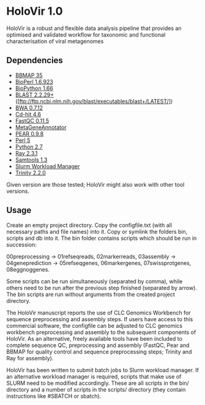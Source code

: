 # HoloVir 1.0 
HoloVir is a robust and flexible data analysis pipeline that provides an optimised and validated workflow for taxonomic and functional characterisation of viral metagenomes

Dependencies
---
- [BBMAP 35](sourceforge.net/projects/bbmap/)  
- [BioPerl 1.6.923](http://bioperl.org)  
- [BioPython 1.66](http://biopython.org/)  
- [BLAST 2.2.29+](http://doi.org/10.1186/1471-2105-10-421) ([ftp://ftp.ncbi.nlm.nih.gov/blast/executables/blast+/LATEST/])
- [BWA 0.7.12](http://doi.org/10.1093/bioinformatics/btp324)  
- [Cd-hit 4.6](http://doi.org/10.1093/bioinformatics/btl158)  
- [FastQC 0.11.5](http://www.bioinformatics.babraham.ac.uk/projects/fastqc/)  
- [MetaGeneAnnotator](http://dx.doi.org/10.1093%2Fdnares%2Fdsn027)  
- [PEAR 0.9.8](http://doi.org/10.1093/bioinformatics/btt593)  
- [Perl 5](https://www.perl.org)  
- [Python 2.7](https://www.python.org)  
- [Ray 2.3.1](http://dx.doi.org/doi:10.1186/gb-2012-13-12-r122)  
- [Samtools 1.3](http://doi.org/10.1093/bioinformatics/btp352)  
- [Slurm Workload Manager](http://slurm.schedmd.com/)  
- [Trinity 2.2.0](http://doi.org/10.1038/nprot.2013.084)  

Given version are those tested; HoloVir might also work with other tool versions.

Usage
---
Create an empty project directory. Copy the configfile.txt (with all necessary paths and file names) into it. Copy or symlink the folders bin, scripts and db into it.
The bin folder contains scripts which should be run in succession:

00preprocessing -> 01refseqreads, 02markerreads, 03assembly -> 04geneprediction -> 05refseqgenes, 06markergenes, 07swissprotgenes, 08eggnoggenes.

Some scripts can be run simultaneously (separated by comma), while others need to be run after the previous step finished (separated by arrow).
The bin scripts are run without arguments from the created project directory.

The HoloVir manuscript reports the use of CLC Genomics Workbench for sequence preprocessing and assembly steps.
If users have access to this commercial software, the configfile can be adjusted to CLC genomics workbench preprocessing and assembly to the subsequent components of HoloVir. As an alternative, freely available tools have been included to complete sequence QC, preprocessing and assembly (FastQC, Pear and BBMAP for quality control and sequence preprocessing steps; Trinity and Ray for assembly).  

HoloVir has been written to submit batch jobs to Slurm workload manager.
If an alternative workload manager is required, scripts that make use of SLURM need to be modified accordingly. These are all scripts in the bin/ directory and a number of scripts in the scripts/ directory (they contain instructions like #SBATCH or sbatch).  
